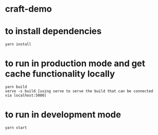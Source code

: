 # craft-demo
# to install dependencies
    yarn install

# to run in production mode and get cache functionality locally
    yarn build
    serve -s build [using serve to serve the build that can be connected via localhost:5000]

# to run in development mode
    yarn start
